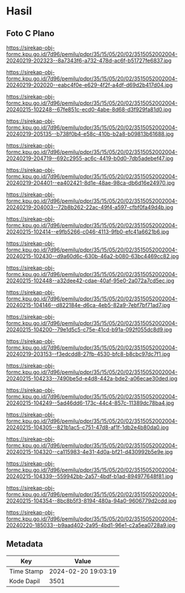 # Hasil

## Foto C Plano

https://sirekap-obj-formc.kpu.go.id/7d96/pemilu/pdpr/35/15/05/20/02/3515052002004-20240219-202323--8a7343f6-a732-478d-ac6f-b51727fe6837.jpg

https://sirekap-obj-formc.kpu.go.id/7d96/pemilu/pdpr/35/15/05/20/02/3515052002004-20240219-202020--eabc4f0e-e629-4f2f-a4df-d69d2b417d04.jpg

https://sirekap-obj-formc.kpu.go.id/7d96/pemilu/pdpr/35/15/05/20/02/3515052002004-20240215-102248--67fe851c-ecd0-4abe-8d68-d3f929fa81d0.jpg

https://sirekap-obj-formc.kpu.go.id/7d96/pemilu/pdpr/35/15/05/20/02/3515052002004-20240219-205135--b738f0b4-e58c-410b-b2a8-b09813b61688.jpg

https://sirekap-obj-formc.kpu.go.id/7d96/pemilu/pdpr/35/15/05/20/02/3515052002004-20240219-204719--692c2955-ac6c-4419-b0d0-7db5adebef47.jpg

https://sirekap-obj-formc.kpu.go.id/7d96/pemilu/pdpr/35/15/05/20/02/3515052002004-20240219-204401--ea402421-8d1e-48ae-98ca-db6d16e24970.jpg

https://sirekap-obj-formc.kpu.go.id/7d96/pemilu/pdpr/35/15/05/20/02/3515052002004-20240219-204003--72b8b262-22ac-49f4-a597-cfbf0fa49d4b.jpg

https://sirekap-obj-formc.kpu.go.id/7d96/pemilu/pdpr/35/15/05/20/02/3515052002004-20240215-102414--e9fb5266-c046-4113-9fb0-efc41a6621b6.jpg

https://sirekap-obj-formc.kpu.go.id/7d96/pemilu/pdpr/35/15/05/20/02/3515052002004-20240215-102430--d9a60d6c-630b-46a2-b080-63bc4469cc82.jpg

https://sirekap-obj-formc.kpu.go.id/7d96/pemilu/pdpr/35/15/05/20/02/3515052002004-20240215-102448--a32dee42-cdae-40af-95e0-2a072a7cd5ec.jpg

https://sirekap-obj-formc.kpu.go.id/7d96/pemilu/pdpr/35/15/05/20/02/3515052002004-20240215-104146--d822184e-d6ca-4eb5-82a9-7ebf7bf71ad7.jpg

https://sirekap-obj-formc.kpu.go.id/7d96/pemilu/pdpr/35/15/05/20/02/3515052002004-20240215-104200--79e1d5c5-c75e-41cd-b91a-092f055dc8d9.jpg

https://sirekap-obj-formc.kpu.go.id/7d96/pemilu/pdpr/35/15/05/20/02/3515052002004-20240219-203153--f3edcdd8-27fb-4530-bfc8-b8cbc97dc7f1.jpg

https://sirekap-obj-formc.kpu.go.id/7d96/pemilu/pdpr/35/15/05/20/02/3515052002004-20240215-104233--7490be5d-e4d8-442a-bde2-a06ecae30ded.jpg

https://sirekap-obj-formc.kpu.go.id/7d96/pemilu/pdpr/35/15/05/20/02/3515052002004-20240215-104249--5ad46dd6-173c-44c4-857c-11389dc78ba4.jpg

https://sirekap-obj-formc.kpu.go.id/7d96/pemilu/pdpr/35/15/05/20/02/3515052002004-20240215-104305--821b1ac5-c751-47d8-af1f-1db2e4b80da0.jpg

https://sirekap-obj-formc.kpu.go.id/7d96/pemilu/pdpr/35/15/05/20/02/3515052002004-20240215-104320--ca115983-4e31-4d0a-bf21-d430992b5e9e.jpg

https://sirekap-obj-formc.kpu.go.id/7d96/pemilu/pdpr/35/15/05/20/02/3515052002004-20240215-104339--559942bb-2a57-4bdf-b1ad-894977648f81.jpg

https://sirekap-obj-formc.kpu.go.id/7d96/pemilu/pdpr/35/15/05/20/02/3515052002004-20240215-104354--8bc8b5f3-8194-480a-94a0-9606779d2cdd.jpg

https://sirekap-obj-formc.kpu.go.id/7d96/pemilu/pdpr/35/15/05/20/02/3515052002004-20240220-185033--b9aad402-2a95-4bd1-96e1-c2a5ea0728a9.jpg


## Metadata

| Key        | Value               |
| ---------- | ------------------- |
| Time Stamp | 2024-02-20 19:03:19 |
| Kode Dapil | 3501                |



